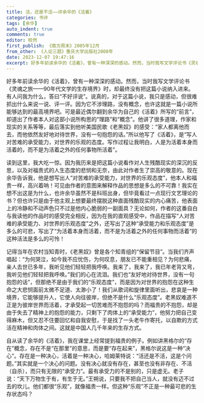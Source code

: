 ```yaml
---
title: 活，还是不活——评余华的《活着》
categories: 书评
tags: [余华]
auto_indent: true
comments: true
editor: 皎然
first_publish: 《南方周末》2005年12月
from_other: 《人论三题》重庆大学出版社2008年
date: 2023-12-07 19:47:16
excerpt: 好多年前读余华的《活着》，曾有一种深深的感动。然而，当时我写文学评论书《灵魂之旅——90年代文学的生存境界》时，却最终没有把这篇小说纳入进来。有人问我为什么，答曰“不好评说”。说真的，对于这篇小说，我只是感动，但很难抓出什么来说一说、评一评。因为它不涉理路，没有概念，也许这就是一篇小说所能够达到的最高境界吧。可是最近偶尔翻到余华为自己的《活着》所写的“前言”，却道出了作者本人对这部小说所构思的“理路”和“概念”。他讲了很多道理，作家和现实的关系等等，最后落实到他听美国民歌《老黑奴》的感受：“家人都离他而去，而他依然友好地对待世界，没有一句抱怨的话。”所以他写了《活着》，是“写人对苦难的承受能力，对世界的乐观的态度。写作过程让我明白，人是为活着本身而活着的，而不是为活着之外的任何事物所活着”。
---
```

好多年前读余华的《活着》，曾有一种深深的感动。然而，当时我写文学评论书《灵魂之旅——90年代文学的生存境界》时，却最终没有把这篇小说纳入进来。有人问我为什么，答曰“不好评说”。说真的，对于这篇小说，我只是感动，但很难抓出什么来说一说、评一评。因为它不涉理路，没有概念，也许这就是一篇小说所能够达到的最高境界吧。可是最近偶尔翻到余华为自己的《活着》所写的“前言”，却道出了作者本人对这部小说所构思的“理路”和“概念”。他讲了很多道理，作家和现实的关系等等，最后落实到他听美国民歌《老黑奴》的感受：“家人都离他而去，而他依然友好地对待世界，没有一句抱怨的话。”所以他写了《活着》，是“写人对苦难的承受能力，对世界的乐观的态度。写作过程让我明白，人是为活着本身而活着的，而不是为活着之外的任何事物所活着”。

读到这里，我大吃一惊。因为我历来是把这篇小说看作对人生残酷现实的深沉的反思，以及对福贵式的人生态度的悲悯和无奈，由此对作者生了崇高的敬意的。现在余华告诉我，他是想写出人“对苦难的承受能力，对世界的乐观态度”，他本人和福贵一样，高兴着呐！可见由作者的意图来解释作品的思想是多么的不可靠！我实在想不出这是为什么，也许余华虽然不是科班出身，但毕竟看过一点现行文艺理论的书？但也许只是由于他主观上想要最终摆脱这种直面残酷现实的内心痛苦，他表面上的冷静和不动声色只不过是他内心脆弱的一副面具？无论如何，作者的这番自白与我读他的作品时的感受完全相反，因为在我的直观感受中，作品在描写“人对苦难的承受能力、对世界的乐观态度”之外，还写出了这种“承受能力和乐观态度”是多么的可悲，写出了“为活着本身而活着，而不是为活着之外的任何事物而活着”的这种活法是多么的可怜！

记得当年在农村当知青时，《老黑奴》曾是各个知青组的“保留节目”。当我们齐声唱起：“为何哭泣，如今我不应忧伤，为何叹息，朋友已不能重相见？为何悲痛，亲人去世已多年，我听见他们轻轻把我呼唤。我来了，我来了，我已年老背又弯，我听见他们轻轻把我呼唤。”我们的心在流泪。我们也“友好地对待世界，没有一句抱怨的话”，但那绝不是由于我们的“乐观态度”，而是因为对世界的抱怨在这种生命之大悲悯面前太微不足道、太渺小了！我们从歌词和旋律里面听出，悲哀是一种境界，它能够提升人，它使人向往彼岸，但绝不是什么“乐观态度”。老黑奴难道不正是为彼岸世界而活着，才承受起一切苦难而不抱怨的吗？而福贵的不抱怨，却是由于失去了精神上的抱怨的能力，只剩下了肉体上的“承受能力”，他努力把自己变得麻木，但又忍不住要回忆和自我安慰，于是找了一头老牛作寄托，以自欺的方式活在精神和肉体之间。这就是中国人几千年来的生存方式。

自从读了余华的《活着》，我在课堂上经常提到福贵的例子。例如讲黑格尔的“存在”概念，存在不是“在那里”的意思，而是要“存在起来”，黑格尔说这是一种“决心”。存在是一种决心，活着是一种决心，哈姆莱特说：“活还是不活，这是个问题。”其实就是一个决心的问题。没有决心就没有存在，甚至也没有非存在、不活（自杀），而只有无限的“承受力”。最有承受力的不是别的，只是虚无。老子说：“天下万物生于有，有生于无。”王朔说，只要我不把自己当人，就没有迈不过去的坎儿。他们都很“乐观”，就像福贵一样。但这种“乐观”不正是一种最可悲的生存状态吗？
